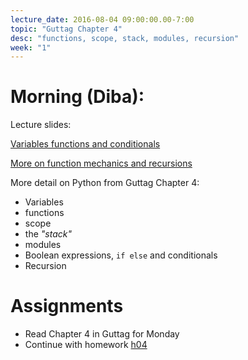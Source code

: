 ```yaml
---
lecture_date: 2016-08-04 09:00:00.00-7:00
topic: "Guttag Chapter 4"
desc: "functions, scope, stack, modules, recursion"
week: "1"
---
```



# Morning (Diba):

Lecture slides:

[Variables functions and conditionals](https://drive.google.com/file/d/0B__7284Jee0fUHZ5MUFKLWJWVnM/view?usp=sharing)

[More on function mechanics and recursions](https://drive.google.com/file/d/0B__7284Jee0fcTZnLUdDRlh4ZVk/view?usp=sharing)

More detail on Python from Guttag Chapter 4:

* Variables
* functions
* scope
* the *"stack"*
* modules
* Boolean expressions, `if else` and conditionals
* Recursion



# Assignments

* Read Chapter 4 in Guttag for Monday
* Continue with homework [h04](/hwk/h04)

